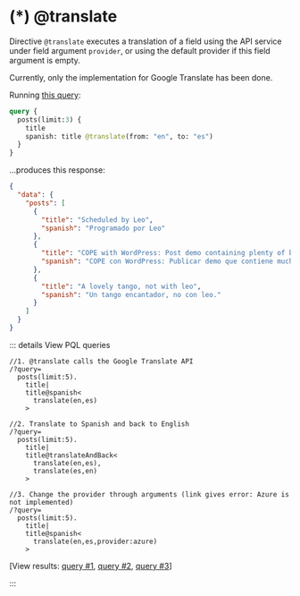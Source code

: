 # (*) @translate

Directive `@translate` executes a translation of a field using the API service under field argument `provider`, or using the default provider if this field argument is empty.

Currently, only the implementation for Google Translate has been done.

Running [this query](https://newapi.getpop.org/graphiql/?query=query%20%7B%0A%20%20posts(limit%3A3)%20%7B%0A%20%20%20%20title%0A%20%20%20%20spanish%3A%20title%20%40translate(from%3A%20%22en%22%2C%20to%3A%20%22es%22)%0A%20%20%7D%0A%7D):

```graphql
query {
  posts(limit:3) {
    title
    spanish: title @translate(from: "en", to: "es")
  }
}
```

...produces this response:

```json
{
  "data": {
    "posts": [
      {
        "title": "Scheduled by Leo",
        "spanish": "Programado por Leo"
      },
      {
        "title": "COPE with WordPress: Post demo containing plenty of blocks",
        "spanish": "COPE con WordPress: Publicar demo que contiene muchos bloques"
      },
      {
        "title": "A lovely tango, not with leo",
        "spanish": "Un tango encantador, no con leo."
      }
    ]
  }
}
```

::: details View PQL queries

```less
//1. @translate calls the Google Translate API
/?query=
  posts(limit:5).
    title|
    title@spanish<
      translate(en,es)
    >

//2. Translate to Spanish and back to English
/?query=
  posts(limit:5).
    title|
    title@translateAndBack<
      translate(en,es),
      translate(es,en)
    >

//3. Change the provider through arguments (link gives error: Azure is not implemented)
/?query=
  posts(limit:5).
    title|
    title@spanish<
      translate(en,es,provider:azure)
    >
```

[View results: <a href="https://newapi.getpop.org/api/graphql/?query=posts(limit:5).title%7Ctitle@spanish%3Ctranslate(en,es)%3E">query #1</a>, <a href="https://newapi.getpop.org/api/graphql/?query=posts(limit:5).title%7Ctitle@translateAndBack%3Ctranslate(en,es),translate(es,en)%3E">query #2</a>, <a href="https://newapi.getpop.org/api/graphql/?query=posts(limit:5).title%7Ctitle@spanish%3Ctranslate(en,es,provider:azure)%3E">query #3</a>]

:::
